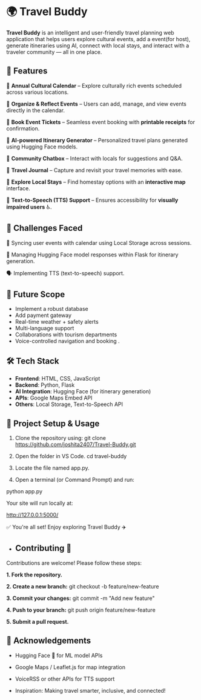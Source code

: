 # 🌍 Travel Buddy

**Travel Buddy** is an intelligent and user-friendly travel planning web application that helps users explore cultural events, add a event(for host), generate itineraries using AI, connect with local stays, and interact with a traveler community — all in one place.

## 🚀 Features
 
🔹 **Annual Cultural Calendar** – Explore culturally rich events scheduled across various locations.

🔹 **Organize & Reflect Events** – Users can add, manage, and view events directly in the calendar.

🔹 **Book Event Tickets** – Seamless event booking with **printable receipts** for confirmation.

🔹 **AI-powered Itinerary Generator** – Personalized travel plans generated using Hugging Face models.

🔹 **Community Chatbox** – Interact with locals for suggestions and Q&A.

🔹 **Travel Journal** – Capture and revisit your travel memories with ease.

🔹 **Explore Local Stays** – Find homestay options with an **interactive map** interface.

🔹 **Text-to-Speech (TTS) Support** – Ensures accessibility for **visually impaired users** ♿.


## 🧩 Challenges Faced

🔄 Syncing user events with calendar using Local Storage across sessions.

🧠 Managing Hugging Face model responses within Flask for itinerary generation.

🗣️ Implementing  TTS (text-to-speech) support.


## 🌱 Future Scope

- Implement a robust database
- Add payment gateway
- Real-time weather + safety alerts
- Multi-language support
- Collaborations with tourism departments
- Voice-controlled navigation and booking .
  
## 🛠️ Tech Stack

- **Frontend**: HTML, CSS, JavaScript
- **Backend**: Python, Flask
- **AI Integration**: Hugging Face (for itinerary generation)
- **APIs**: Google Maps Embed API
- **Others**: Local Storage, Text-to-Speech API

## 🔧 Project Setup & Usage
1. Clone the repository using:
 git clone https://github.com/joshita2407/Travel-Buddy.git

2. Open the folder in VS Code.
 cd travel-buddy
3. Locate the file named app.py.

4. Open a terminal (or Command Prompt) and run:

python app.py

Your site will run locally at:

http://127.0.0.1:5000/

✅ You're all set! Enjoy exploring Travel Buddy ✈️

- ## Contributing 🤝

Contributions are welcome! Please follow these steps:

**1. Fork the repository.**

**2. Create a new branch:**
    git checkout -b feature/new-feature
    
**3. Commit your changes:**
    git commit -m "Add new feature"
    
**4. Push to your branch:**
    git push origin feature/new-feature
    
**5. Submit a pull request.**

## 🙌 Acknowledgements

- Hugging Face 🤗 for ML model APIs

- Google Maps / Leaflet.js for map integration

- VoiceRSS or other APIs for TTS support

- Inspiration: Making travel smarter, inclusive, and connected!

